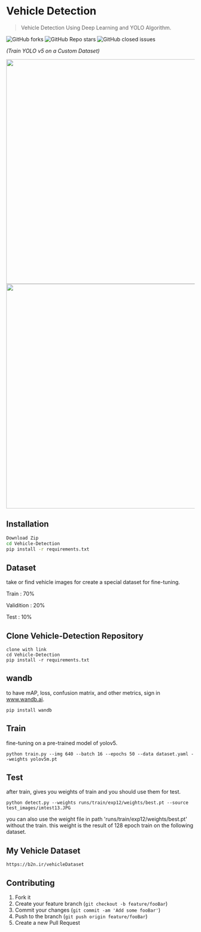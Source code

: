# Vehicle Detection
> Vehicle Detection Using Deep Learning and YOLO Algorithm.

![GitHub forks](https://img.shields.io/github/forks/maryamboneh/vehicle-detection)
![GitHub Repo stars](https://img.shields.io/github/stars/maryamboneh/vehicle-detection)
![GitHub closed issues](https://img.shields.io/github/issues-closed/maryamboneh/vehicle-detection)


*(Train YOLO v5 on a Custom Dataset)*


<p float="center">
  <img src="https://user-images.githubusercontent.com/72157067/156183131-b661ba59-22e5-4c73-b5a9-e0b0855cc68a.jpg" width="600" />
  <img src="https://user-images.githubusercontent.com/72157067/156183111-cb0f09bb-cfe1-490f-bccc-335748111107.jpg" width="600" /> 
</p>

## Installation

```sh
Download Zip
cd Vehicle-Detection
pip install -r requirements.txt
```

## Dataset

take or find vehicle images for create a special dataset for fine-tuning.

Train : 70%

Validition : 20%

Test : 10%


## Clone Vehicle-Detection Repository
```
clone with link
cd Vehicle-Detection
pip install -r requirements.txt
```

## wandb

to have mAP, loss, confusion matrix, and other metrics, sign in www.wandb.ai.

```
pip install wandb
```

## Train

fine-tuning on a pre-trained model of yolov5.

```
python train.py --img 640 --batch 16 --epochs 50 --data dataset.yaml --weights yolov5m.pt
```

## Test

after train, gives you weights of train and you should use them for test.

```
python detect.py --weights runs/train/exp12/weights/best.pt --source test_images/imtest13.JPG
```


you can also use the weight file in path 'runs/train/exp12/weights/best.pt' without the train.
this weight is the result of 128 epoch train on the following dataset.

## My Vehicle Dataset
```
https://b2n.ir/vehicleDataset
```

## Contributing

1. Fork it
2. Create your feature branch (`git checkout -b feature/fooBar`)
3. Commit your changes (`git commit -am 'Add some fooBar'`)
4. Push to the branch (`git push origin feature/fooBar`)
5. Create a new Pull Request

